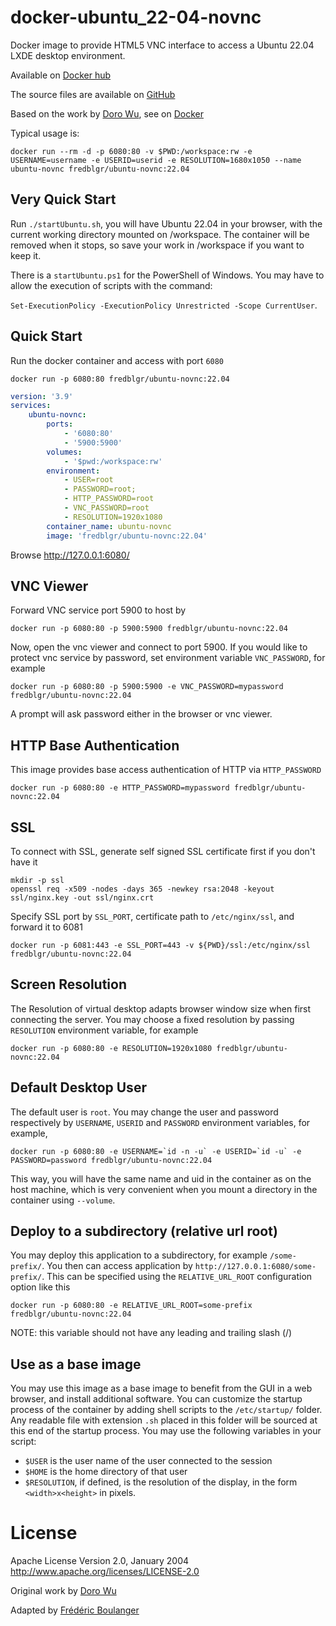 docker-ubuntu_22-04-novnc
===================

Docker image to provide HTML5 VNC interface to access a Ubuntu 22.04 LXDE desktop environment.

Available on [Docker hub](https://hub.docker.com/r/fredblgr/ubuntu-novnc)

The source files are available on [GitHub](https://github.com/Frederic-Boulanger-UPS/docker-ubuntu_20-04-novnc)

Based on the work by [Doro Wu](https://github.com/fcwu), see on [Docker](https://hub.docker.com/r/dorowu/ubuntu-desktop-lxde-vnc/)

Typical usage is:

```
docker run --rm -d -p 6080:80 -v $PWD:/workspace:rw -e USERNAME=username -e USERID=userid -e RESOLUTION=1680x1050 --name ubuntu-novnc fredblgr/ubuntu-novnc:22.04
```

Very Quick Start
----------------
Run ```./startUbuntu.sh```, you will have Ubuntu 22.04 in your browser, with the current working directory mounted on /workspace. The container will be removed when it stops, so save your work in /workspace if you want to keep it.

There is a ```startUbuntu.ps1``` for the PowerShell of Windows. You may have to allow the execution of scripts with the command:

```Set-ExecutionPolicy -ExecutionPolicy Unrestricted -Scope CurrentUser```.

Quick Start
-------------------------
Run the docker container and access with port `6080`

```
docker run -p 6080:80 fredblgr/ubuntu-novnc:22.04
```

```yaml
version: '3.9'
services:
    ubuntu-novnc:
        ports:
            - '6080:80'
            - '5900:5900'
        volumes:
            - '$pwd:/workspace:rw'
        environment:
            - USER=root
            - PASSWORD=root;
            - HTTP_PASSWORD=root
            - VNC_PASSWORD=root
            - RESOLUTION=1920x1080
        container_name: ubuntu-novnc
        image: 'fredblgr/ubuntu-novnc:22.04'
```

Browse http://127.0.0.1:6080/


VNC Viewer
------------------

Forward VNC service port 5900 to host by

```
docker run -p 6080:80 -p 5900:5900 fredblgr/ubuntu-novnc:22.04
```

Now, open the vnc viewer and connect to port 5900. If you would like to protect vnc service by password, set environment variable `VNC_PASSWORD`, for example

```
docker run -p 6080:80 -p 5900:5900 -e VNC_PASSWORD=mypassword fredblgr/ubuntu-novnc:22.04
```

A prompt will ask password either in the browser or vnc viewer.

HTTP Base Authentication
---------------------------

This image provides base access authentication of HTTP via `HTTP_PASSWORD`

```
docker run -p 6080:80 -e HTTP_PASSWORD=mypassword fredblgr/ubuntu-novnc:22.04
```

SSL
--------------------

To connect with SSL, generate self signed SSL certificate first if you don't have it

```
mkdir -p ssl
openssl req -x509 -nodes -days 365 -newkey rsa:2048 -keyout ssl/nginx.key -out ssl/nginx.crt
```

Specify SSL port by `SSL_PORT`, certificate path to `/etc/nginx/ssl`, and forward it to 6081

```
docker run -p 6081:443 -e SSL_PORT=443 -v ${PWD}/ssl:/etc/nginx/ssl fredblgr/ubuntu-novnc:22.04
```

Screen Resolution
------------------

The Resolution of virtual desktop adapts browser window size when first connecting the server. You may choose a fixed resolution by passing `RESOLUTION` environment variable, for example

```
docker run -p 6080:80 -e RESOLUTION=1920x1080 fredblgr/ubuntu-novnc:22.04
```

Default Desktop User
--------------------

The default user is `root`. You may change the user and password respectively by `USERNAME`, `USERID` and `PASSWORD` environment variables, for example,

```
docker run -p 6080:80 -e USERNAME=`id -n -u` -e USERID=`id -u` -e PASSWORD=password fredblgr/ubuntu-novnc:22.04
```

This way, you will have the same name and uid in the container as on the host machine, which is very convenient when you mount a directory in the container using ```--volume```.


Deploy to a subdirectory (relative url root)
--------------------------------------------

You may deploy this application to a subdirectory, for example `/some-prefix/`. You then can access application by `http://127.0.0.1:6080/some-prefix/`. This can be specified using the `RELATIVE_URL_ROOT` configuration option like this

```
docker run -p 6080:80 -e RELATIVE_URL_ROOT=some-prefix fredblgr/ubuntu-novnc:22.04
```

NOTE: this variable should not have any leading and trailing slash (/)

Use as a base image
-------------------
You may use this image as a base image to benefit from the GUI in a web browser, and install additional software.
You can customize the startup process of the container by adding shell scripts to the ```/etc/startup/``` folder. Any readable file with extension ```.sh``` placed in this folder will be sourced at this end of the startup process. You may use the following variables in your script:
* ```$USER``` is the user name of the user connected to the session
* ```$HOME``` is the home directory of that user
* ```$RESOLUTION```, if defined, is the resolution of the display, in the form ```<width>x<height>``` in pixels.


License
==================

Apache License Version 2.0, January 2004 http://www.apache.org/licenses/LICENSE-2.0

Original work by [Doro Wu](https://github.com/fcwu)

Adapted by [Frédéric Boulanger](https://github.com/Frederic-Boulanger-UPS)
